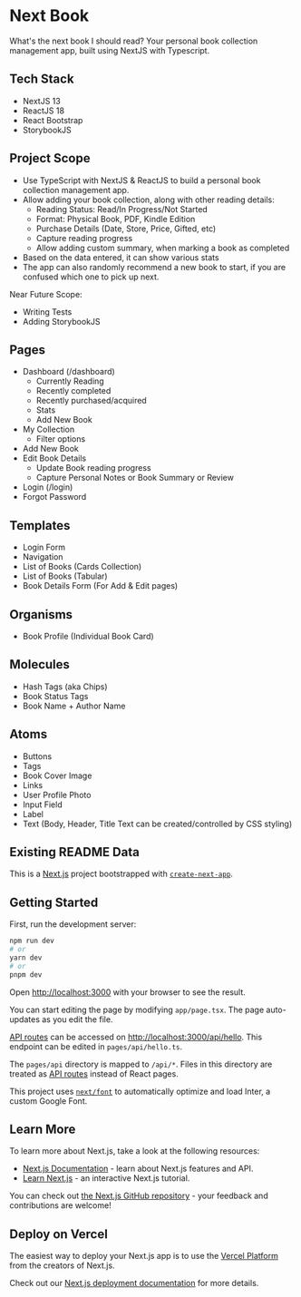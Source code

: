 # Next Book

What's the next book I should read? Your personal book collection management app, built using NextJS with Typescript.

## Tech Stack

- NextJS 13
- ReactJS 18
- React Bootstrap
- StorybookJS

## Project Scope

- Use TypeScript with NextJS & ReactJS to build a personal book collection management app.
- Allow adding your book collection, along with other reading details:
  - Reading Status: Read/In Progress/Not Started
  - Format: Physical Book, PDF, Kindle Edition
  - Purchase Details (Date, Store, Price, Gifted, etc)
  - Capture reading progress
  - Allow adding custom summary, when marking a book as completed
- Based on the data entered, it can show various stats
- The app can also randomly recommend a new book to start, if you are confused which one to pick up next.

Near Future Scope:

- Writing Tests
- Adding StorybookJS

## Pages

- Dashboard (/dashboard)
  - Currently Reading
  - Recently completed
  - Recently purchased/acquired
  - Stats
  - Add New Book
- My Collection
  - Filter options
- Add New Book
- Edit Book Details
  - Update Book reading progress
  - Capture Personal Notes or Book Summary or Review
- Login (/login)
- Forgot Password

## Templates

- Login Form
- Navigation
- List of Books (Cards Collection)
- List of Books (Tabular)
- Book Details Form (For Add & Edit pages)

## Organisms

- Book Profile (Individual Book Card)

## Molecules

- Hash Tags (aka Chips)
- Book Status Tags
- Book Name + Author Name

## Atoms

- Buttons
- Tags
- Book Cover Image
- Links
- User Profile Photo
- Input Field
- Label
- Text (Body, Header, Title Text can be created/controlled by CSS styling)

## Existing README Data

This is a [Next.js](https://nextjs.org/) project bootstrapped with [`create-next-app`](https://github.com/vercel/next.js/tree/canary/packages/create-next-app).

## Getting Started

First, run the development server:

```bash
npm run dev
# or
yarn dev
# or
pnpm dev
```

Open [http://localhost:3000](http://localhost:3000) with your browser to see the result.

You can start editing the page by modifying `app/page.tsx`. The page auto-updates as you edit the file.

[API routes](https://nextjs.org/docs/api-routes/introduction) can be accessed on [http://localhost:3000/api/hello](http://localhost:3000/api/hello). This endpoint can be edited in `pages/api/hello.ts`.

The `pages/api` directory is mapped to `/api/*`. Files in this directory are treated as [API routes](https://nextjs.org/docs/api-routes/introduction) instead of React pages.

This project uses [`next/font`](https://nextjs.org/docs/basic-features/font-optimization) to automatically optimize and load Inter, a custom Google Font.

## Learn More

To learn more about Next.js, take a look at the following resources:

- [Next.js Documentation](https://nextjs.org/docs) - learn about Next.js features and API.
- [Learn Next.js](https://nextjs.org/learn) - an interactive Next.js tutorial.

You can check out [the Next.js GitHub repository](https://github.com/vercel/next.js/) - your feedback and contributions are welcome!

## Deploy on Vercel

The easiest way to deploy your Next.js app is to use the [Vercel Platform](https://vercel.com/new?utm_medium=default-template&filter=next.js&utm_source=create-next-app&utm_campaign=create-next-app-readme) from the creators of Next.js.

Check out our [Next.js deployment documentation](https://nextjs.org/docs/deployment) for more details.

